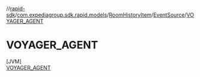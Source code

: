 //[rapid-sdk](../../../../../index.md)/[com.expediagroup.sdk.rapid.models](../../../index.md)/[RoomHistoryItem](../../index.md)/[EventSource](../index.md)/[VOYAGER_AGENT](index.md)

# VOYAGER_AGENT

[JVM]\
[VOYAGER_AGENT](index.md)
